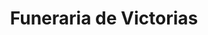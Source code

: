 ---
title: "Funeraria de Victorias"
url: /victorias/funeraria-de-victorias/
shop: funeral directors
---